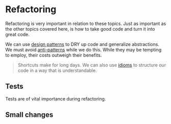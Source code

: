 # Refactoring

Refactoring is very important in relation to these topics. Just as important as the other topics covered here, is how to take good code and turn it into great code.

We can use [design patterns](patterns/README.md) to DRY up code and generalize abstractions. We must avoid [anti-patterns](anti_patterns/README.md) while we do this. While they may be tempting to employ, their costs outweigh their benefits.

> Shortcuts make for long days.
We can also use [idioms](idioms/README.md) to structure our code in a way that is understandable. 

## Tests

Tests are of vital importance during refactoring.

## Small changes
